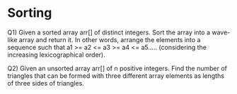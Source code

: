 # Sorting

Q1) Given a sorted array arr[] of distinct integers. Sort the array into a wave-like array and return it. In other words, arrange the elements into a sequence such that a1 >= a2 <= a3 >= a4 <= a5..... (considering the increasing lexicographical order).

Q2) Given an unsorted array arr[] of n positive integers. Find the number of triangles that can be formed with three different array elements as lengths of three sides of triangles. 
